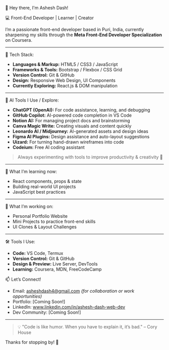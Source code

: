 👋 Hey there, I'm Ashesh Dash!

💻 Front-End Developer | Learner | Creator

I’m a passionate front-end developer based in Puri, India, currently sharpening my skills through the **Meta Front-End Developer Specialization** on Coursera.

---

🔧 Tech Stack:
- **Languages & Markup:** HTML5 / CSS3 / JavaScript
- **Frameworks & Tools:** Bootstrap / Flexbox / CSS Grid
- **Version Control:** Git & GitHub
- **Design:** Responsive Web Design, UI Components
- **Currently Exploring:** React.js & DOM manipulation

---

🤖 AI Tools I Use / Explore:
- **ChatGPT (OpenAI):** For code assistance, learning, and debugging  
- **GitHub Copilot:** AI-powered code completion in VS Code  
- **Notion AI:** For managing project docs and brainstorming  
- **Canva Magic Write:** Creating visuals and content quickly  
- **Leonardo AI / Midjourney:** AI-generated assets and design ideas  
- **Figma AI Plugins:** Design assistance and auto-layout suggestions  
- **Uizard:** For turning hand-drawn wireframes into code  
- **Codeium:** Free AI coding assistant  

> Always experimenting with tools to improve productivity & creativity 🚀

---

🧠 What I’m learning now:
- React components, props & state
- Building real-world UI projects
- JavaScript best practices

---

🌱 What I’m working on:
- Personal Portfolio Website  
- Mini Projects to practice front-end skills  
- UI Clones & Layout Challenges

---

🛠 Tools I Use:
- **Code:** VS Code, Termux
- **Version Control:** Git & GitHub
- **Design & Preview:** Live Server, DevTools
- **Learning:** Coursera, MDN, FreeCodeCamp

📫 Let’s Connect!
- Email: asheshdash4@gmail.com *(for collaboration or work opportunities)*
- Portfolio: [Coming Soon!]
- LinkedIn: www.linkedin.com/in/ashesh-dash-web-dev
- Dev Community: [Coming Soon!]

---

> 💡 "Code is like humor. When you have to explain it, it’s bad." – Cory House

Thanks for stopping by! 🚀
